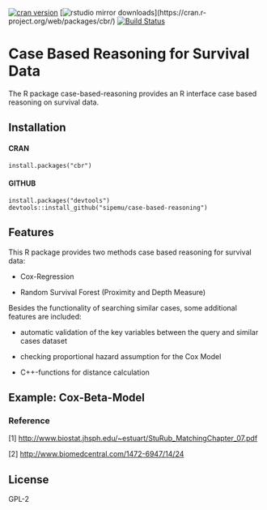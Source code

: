 [![cran version](http://www.r-pkg.org/badges/version/cbr)](https://cran.rstudio.com/web/packages/zoon) 
[![rstudio mirror downloads](http://cranlogs.r-pkg.org/badges/cbr?)](https://cran.r-project.org/web/packages/cbr/)
[![Build Status](https://travis-ci.org/sipemu/case-based-reasoning.svg?branch=master)](https://travis-ci.org/sipemu/case-based-reasoning)

# Case Based Reasoning for Survival Data

The R package case-based-reasoning provides an R interface case based reasoning on survival data.

## Installation

#### CRAN

```
install.packages("cbr")
```

#### GITHUB

```
install.packages("devtools")
devtools::install_github("sipemu/case-based-reasoning")
```

## Features

This R package provides two methods case based reasoning for survival data:

- Cox-Regression

- Random Survival Forest (Proximity and Depth Measure)

Besides the functionality of searching similar cases, some additional features are included:

- automatic validation of the key variables between the query and similar cases dataset

- checking proportional hazard assumption for the Cox Model

- C++-functions for distance calculation


## Example: Cox-Beta-Model



### Reference

[1] http://www.biostat.jhsph.edu/~estuart/StuRub_MatchingChapter_07.pdf

[2] http://www.biomedcentral.com/1472-6947/14/24

## License

GPL-2
